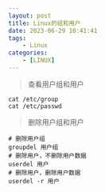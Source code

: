 ```yaml
---
layout: post
title: Linux的组和用户
date: 2023-06-29 10:41:41
tags:
    - Linux
categories:
    - [LINUX]
---
```


> 查看用户组和用户

```shell
cat /etc/group
cat /etc/passwd
```

> 删除用户组和用户

```shell
# 删除用户组
groupdel 用户组
# 删除用户，不删除用户数据
userdel 用户
# 删除用户，删除用户数据
userdel -r 用户
```

